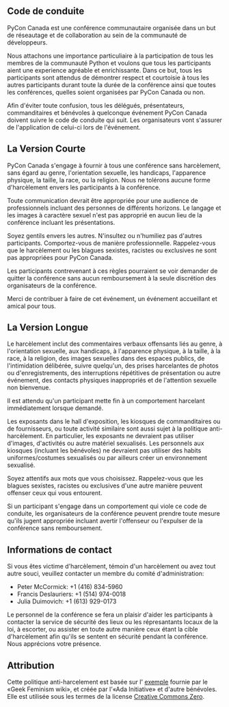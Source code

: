## Code de conduite

PyCon Canada est une conférence communautaire organisée dans un but de réseautage et de collaboration au sein de la communauté de développeurs.

Nous attachons une importance particuliaire à la participation de tous les membres de la communauté Python et voulons que tous les participants aient une experience agréable et enrichissante. Dans ce but, tous les participants sont attendus de démontrer respect et courtoisie à tous les autres participants durant toute la durée de la conférence ainsi que toutes les conférences, quelles soient organisées par PyCon Canada ou non.

Afin d'éviter toute confusion, tous les délégués, présentateurs, commanditaires et bénévoles à quelconque événement PyCon Canada doivent suivre le code de conduite qui suit. Les organisateurs vont s'assurer de l'application de celui-ci lors de l'événement.

## La Version Courte

PyCon Canada s'engage à fournir à tous une conférence sans harcèlement, sans égard au genre, l'orientation sexuelle, les handicaps, l'apparence physique, la taille, la race, ou la religion. Nous ne tolérons aucune forme d'harcèlement envers les participants à la conférence.

Toute communication devrait être appropriée pour une audience de professionnels incluant des personnes de différents horizons. Le langage et les images à caractère sexuel n'est pas approprié en aucun lieu de la conférence incluant les présentations.

Soyez gentils envers les autres. N'insultez ou n'humiliez pas d'autres participants. Comportez-vous de manière professionnelle. Rappelez-vous que le harcèlement ou les blagues sexistes, racistes ou exclusives ne sont pas appropriées pour PyCon Canada.

Les participants contrevenant à ces règles pourraient se voir demander de quitter la conférence sans aucun remboursement à la seule discrétion des organisateurs de la conférence.

Merci de contribuer à faire de cet événement, un événement accueillant et amical pour tous.

## La Version Longue

Le harcèlement inclut des commentaires verbaux offensants liés au genre, à l'orientation sexuelle, aux handicaps, à l'apparence physique, à la taille, à la race, à la religion, des images sexuelles dans des espaces publics, de l'intimidation délibérée, suivre quelqu'un, des prises harcelantes de photos ou d'enregistrements, des interruptions répétitives de présentation ou autre événement, des contacts physiques inappropriés et de l'attention sexuelle non bienvenue.

Il est attendu qu'un participant mette fin à un comportement harcelant immédiatement lorsque demandé.

Les exposants dans le hall d'exposition, les kiosques de commanditaires ou de fournisseurs, ou toute activité similaire sont aussi sujet à la politique anti-harcèlement. En particulier, les exposants ne devraient pas utiliser d'images, d'activités ou autre matériel sexualisés. Les personnels aux kiosques (incluant les bénévoles) ne devraient pas utiliser des habits uniformes/costumes sexualisés ou par ailleurs créer un environnement sexualisé.

Soyez attentifs aux mots que vous choisissez. Rappelez-vous que les blagues sexistes, racistes ou exclusives d'une autre manière peuvent offenser ceux qui vous entourent.

Si un participant s'engage dans un comportement qui viole ce code de conduite, les organisateurs de la conférence peuvent prendre toute mesure qu'ils jugent appropriée incluant avertir l'offenseur ou l'expulser de la conférence sans remboursement.

## Informations de contact

Si vous êtes victime d'harcèlement, témoin d'un harcèlement ou avez tout autre souci, veuillez contacter un membre du comité d'administration:

* Peter McCormick: +1 (416) 834-5960
* Francis Deslauriers: +1 (514) 974-0018
* Julia Duimovich: +1 (613) 929-0173

Le personnel de la conférence se fera un plaisir d'aider les participants à contacter la service de sécurité des lieux ou les répresantants locaux de la loi, à escorter, ou assister en toute autre manière ceux étant la cible d'harcèlement afin qu'ils se sentent en sécurité pendant la conférence. Nous apprécions votre présence.

## Attribution

Cette politique anti-harcelement est basée sur l' [exemple](http://geekfeminism.wikia.com/wiki/Conference_anti-harassment) fournie par le «Geek Feminism wiki», et créée par l'«Ada Initiative» et d'autre bénévoles. Elle est utilisée sous les termes de la license [Creative Commons Zero](https://creativecommons.org/publicdomain/zero/1.0/).
